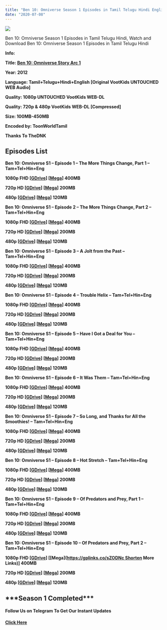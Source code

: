 ```yaml
---
title: "Ben 10: Omniverse Season 1 Episodes in Tamil Telugu Hindi English"
date: "2020-07-08"
---
```


![](https://extraimage.com/images/2020/07/08/c8fac6613b78fb6f8e15ef398a7267fbbaf1191f816d859cfee9129ba69f195b._RI_V_TTW_.jpg)

Ben 10: Omniverse Season 1 Episodes in Tamil Telugu Hindi, Watch and Download Ben 10: Omniverse Season 1 Episodes in Tamil Telugu Hindi

**Info:**

**Title: [Ben 10: Omniverse Story Arc 1](https://toonworldtamil.com/ben-10-omniverse-season-1-episodes-in-tamil-telugu-hindi/)**

**Year: 2012**

**Language: Tamil+Telugu+Hindi+English \[Original VootKids UNTOUCHED WEB Audio\]**

**Quality: 1080p UNTOUCHED VootKids WEB-DL**

**Quality: 720p & 480p VootKids WEB-DL \[Compressed\]**

**Size: 100MB-450MB**

**Encoded by: ToonWorldTamil**

**Thanks To TheDNK**

## **Episodes List**

**Ben 10: Omniverse S1 – Episode 1 – The More Things Change, Part 1 – Tam+Tel+Hin+Eng**

**1080p FHD \[[GDrive](https://gplinks.co/SC2I3M)\] \[[Mega](https://gplinks.co/sbllMQkc)\] 400MB**

**720p HD \[[GDrive](https://gplinks.co/OyUt)\] \[[Mega](https://gplinks.co/q9qrIl)\] 200MB**

**480p \[[GDrive](https://gplinks.co/HdS4x8kx)\] \[[Mega](https://gplinks.co/DZP4i)\] 120MB**

**Ben 10: Omniverse S1 – Episode 2 – The More Things Change, Part 2 – Tam+Tel+Hin+Eng**

**1080p FHD \[[GDrive](https://gplinks.co/n3EDZhk)\] \[[Mega](https://gplinks.co/xOQqmsut)\] 400MB**

**720p HD \[[GDrive](https://gplinks.co/EK3lz)\] \[[Mega](https://gplinks.co/2kS4O)\] 200MB**

**480p \[[GDrive](https://gplinks.co/VZJ9Y)\] \[[Mega](https://gplinks.co/AYxJXk)\] 120MB**

**Ben 10: Omniverse S1 – Episode 3 – A Jolt from the Past – Tam+Tel+Hin+Eng**

**1080p FHD \[[GDrive](https://gplinks.co/oNipOc)\] \[[Mega](https://gplinks.co/gv0y)\] 400MB**

**720p HD \[[GDrive](https://gplinks.co/l48EePp)\] \[[Mega](https://gplinks.co/NiTiCFC)\] 200MB**

**480p \[[GDrive](https://gplinks.co/POk0ox4)\] \[[Mega](https://gplinks.co/QRDS1p)\] 120MB**

**Ben 10: Omniverse S1 – Episode 4 – Trouble Helix – Tam+Tel+Hin+Eng**

**1080p FHD \[[GDrive](https://gplinks.co/YUyJO)\] \[[Mega](https://gplinks.co/i7ir)\] 400MB**

**720p HD \[[GDrive](https://gplinks.co/3WTN)\] \[[Mega](https://gplinks.co/TuNJnM)\] 200MB**

**480p \[[GDrive](https://gplinks.co/Onp514N)\] \[[Mega](https://gplinks.co/HL2OQsy)\] 120MB**

**Ben 10: Omniverse S1 – Episode 5 – Have I Got a Deal for You – Tam+Tel+Hin+Eng**

**1080p FHD \[[GDrive](https://gplinks.co/v0GMI)\] \[[Mega](https://gplinks.co/qRHHcGb)\] 400MB**

**720p HD \[[GDrive](https://gplinks.co/JKqa)\] \[[Mega](https://gplinks.co/jZSg)\] 200MB**

**480p \[[GDrive](https://gplinks.co/SmNL)\] \[[Mega](https://gplinks.co/aTh1qIGY)\] 120MB**

**Ben 10: Omniverse S1 – Episode 6 – It Was Them – Tam+Tel+Hin+Eng**

**1080p FHD \[[GDrive](https://gplinks.co/i3Q8iwH)\] \[[Mega](https://gplinks.co/8zVWLi)\] 400MB**

**720p HD \[[GDrive](https://gplinks.co/OeigxH84)\] \[[Mega](https://gplinks.co/QWOsuSKs)\] 200MB**

**480p \[[GDrive](https://gplinks.co/96Pi1w)\] \[[Mega](https://gplinks.co/85qme8r)\] 120MB**

**Ben 10: Omniverse S1 – Episode 7 – So Long, and Thanks for All the Smoothies! – Tam+Tel+Hin+Eng**

**1080p FHD \[[GDrive](https://gplinks.co/zV1IxdU)\] \[[Mega](https://gplinks.co/gYzu)\] 400MB**

**720p HD \[[GDrive](https://gplinks.co/W6pW)\] \[[Mega](https://gplinks.co/bmvM)\] 200MB**

**480p \[[GDrive](https://gplinks.co/8CFUty1Y)\] \[[Mega](https://gplinks.co/6xNjaVRL)\] 120MB**

**Ben 10: Omniverse S1 – Episode 8 – Hot Stretch – Tam+Tel+Hin+Eng**

**1080p FHD \[[GDrive](https://gplinks.co/cvYUuKXH)\] \[[Mega](https://gplinks.co/bwrys)\] 400MB**

**720p HD \[[GDrive](https://gplinks.co/u05o)\] \[[Mega](https://gplinks.co/aUbV)\] 200MB**

**480p \[[GDrive](https://gplinks.co/UNOZ)\] \[[Mega](https://gplinks.co/BTbS)\] 120MB**

**Ben 10: Omniverse S1 – Episode 9 – Of Predators and Prey, Part 1 – Tam+Tel+Hin+Eng**

**1080p FHD \[[GDrive](https://gplinks.co/yODStlFI)\] \[[Mega](https://gplinks.co/GCLI)\] 400MB**

**720p HD \[[GDrive](https://gplinks.co/uV8D)\] \[[Mega](https://gplinks.co/2YuS)\] 200MB**

**480p \[[GDrive](https://gplinks.co/HnUv)\] \[[Mega](https://gplinks.co/LmOER4Q)\] 120MB**

**Ben 10: Omniverse S1 – Episode 10 – Of Predators and Prey, Part 2 – Tam+Tel+Hin+Eng**

**1080p FHD \[[GDrive](https://gplinks.co/UcvdcdVt)\] \[[Mega](https://gplinks.co/sZODNc Shorten More Links)\] 400MB**

**720p HD \[[GDrive](https://gplinks.co/Rk4PN)\] \[[Mega](https://gplinks.co/eS9v)\] 200MB**

**480p \[[GDrive](https://gplinks.co/tq1Qf)\] \[[Mega](https://gplinks.co/7MXCvd)\] 120MB**

## \*\*\*Season 1 Completed\*\*\*

#### **Follow Us on Telegram To Get Our Instant Updates**

#### **[Click Here](https://t.me/joinchat/AAAAAEDdWfKBosrNxtfy-Q)**
